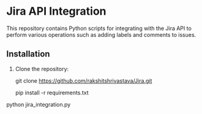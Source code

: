 # Jira API Integration

This repository contains Python scripts for integrating with the Jira API to perform various operations such as adding labels and comments to issues.

## Installation

1. Clone the repository:


   git clone https://github.com/rakshitshrivastava/Jira.git

   pip install -r requirements.txt
 
  python jira_integration.py


